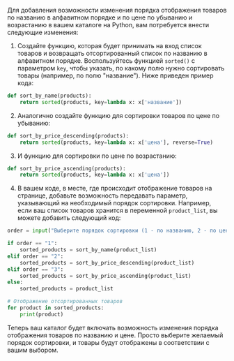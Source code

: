 Для добавления возможности изменения порядка отображения товаров по названию в алфавитном порядке и по цене по убыванию и возрастанию в вашем каталоге на Python, вам потребуется внести следующие изменения:

1. Создайте функцию, которая будет принимать на вход список товаров и возвращать отсортированный список по названию в алфавитном порядке. Воспользуйтесь функцией `sorted()` с параметром `key`, чтобы указать, по какому полю нужно сортировать товары (например, по полю "название"). Ниже приведен пример кода:

```python
def sort_by_name(products):
    return sorted(products, key=lambda x: x['название'])
```

2. Аналогично создайте функцию для сортировки товаров по цене по убыванию:

```python
def sort_by_price_descending(products):
    return sorted(products, key=lambda x: x['цена'], reverse=True)
```

3. И функцию для сортировки по цене по возрастанию:

```python
def sort_by_price_ascending(products):
    return sorted(products, key=lambda x: x['цена'])
```

4. В вашем коде, в месте, где происходит отображение товаров на странице, добавьте возможность передавать параметр, указывающий на необходимый порядок сортировки. Например, если ваш список товаров хранится в переменной `product_list`, вы можете добавить следующий код:

```python
order = input("Выберите порядок сортировки (1 - по названию, 2 - по цене по убыванию, 3 - по цене по возрастанию): ")

if order == "1":
    sorted_products = sort_by_name(product_list)
elif order == "2":
    sorted_products = sort_by_price_descending(product_list)
elif order == "3":
    sorted_products = sort_by_price_ascending(product_list)
else:
    sorted_products = product_list

# Отображение отсортированных товаров
for product in sorted_products:
    print(product)
```

Теперь ваш каталог будет включать возможность изменения порядка отображения товаров по названию и цене. Просто выберите желаемый порядок сортировки, и товары будут отображены в соответствии с вашим выбором.  